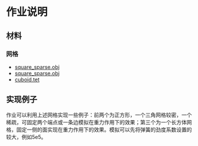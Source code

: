 # 作业说明

## 材料

### 网格

- [square_sparse.obj](https://github.com/Ubpa/USTC_CG_Data/tree/master/Homeworks/06_MassSpring/Mesh/square_sparse) 
- [square_sparse.obj](https://github.com/Ubpa/USTC_CG_Data/tree/master/Homeworks/06_MassSpring/Mesh/square_sparse) 
- [cuboid.tet](https://github.com/Ubpa/USTC_CG_Data/tree/master/Homeworks/06_MassSpring/Mesh/cuboid.tet) 

## 实现例子

作业可以利用上述网格实现一些例子：前两个为正方形，一个三角网格较密，一个稀疏，可固定两个端点或一条边模拟在重力作用下的效果；第三个为一个长方体网格，固定一侧的面实现在重力作用下的效果。模拟可以先将弹簧的劲度系数设置的较大，例如5e5。


